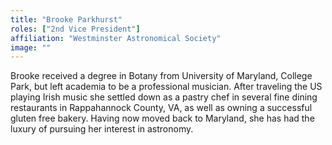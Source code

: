 ```yaml
---
title: "Brooke Parkhurst"
roles: ["2nd Vice President"]
affiliation: "Westminster Astronomical Society"
image: ""
---
```


Brooke received a degree in Botany from University of Maryland, College Park, but left academia to be a professional musician. After traveling the US playing Irish music she settled down as a pastry chef in several fine dining restaurants in Rappahannock County,
VA, as well as owning a successful gluten free bakery. Having now moved back to Maryland, she has had the luxury of pursuing her interest in astronomy.
